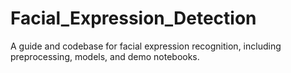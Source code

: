 # Facial_Expression_Detection
A guide and codebase for facial expression recognition, including preprocessing, models, and demo notebooks.
